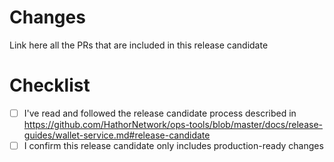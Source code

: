 # Changes

Link here all the PRs that are included in this release candidate

# Checklist

- [ ] I've read and followed the release candidate process described in https://github.com/HathorNetwork/ops-tools/blob/master/docs/release-guides/wallet-service.md#release-candidate
- [ ] I confirm this release candidate only includes production-ready changes